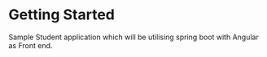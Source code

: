 # Getting Started

Sample Student application which will be utilising spring boot with Angular as Front end.

